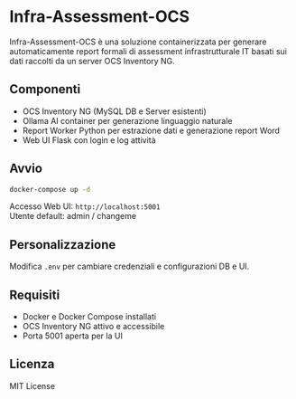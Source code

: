 # Infra-Assessment-OCS

Infra-Assessment-OCS è una soluzione containerizzata per generare automaticamente report formali di assessment infrastrutturale IT basati sui dati raccolti da un server OCS Inventory NG.

## Componenti

- OCS Inventory NG (MySQL DB e Server esistenti)
- Ollama AI container per generazione linguaggio naturale
- Report Worker Python per estrazione dati e generazione report Word
- Web UI Flask con login e log attività

## Avvio

```bash
docker-compose up -d
```

Accesso Web UI: `http://localhost:5001`  
Utente default: admin / changeme

## Personalizzazione

Modifica `.env` per cambiare credenziali e configurazioni DB e UI.

## Requisiti

- Docker e Docker Compose installati
- OCS Inventory NG attivo e accessibile
- Porta 5001 aperta per la UI

## Licenza

MIT License
